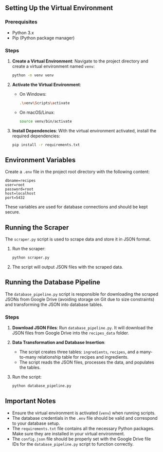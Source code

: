 ## Setting Up the Virtual Environment

### Prerequisites
- Python 3.x
- Pip (Python package manager)

### Steps
1. **Create a Virtual Environment**: Navigate to the project directory and create a virtual environment named `venv`:

   ```bash
   python -m venv venv
   ```

2. **Activate the Virtual Environment**:
   - On Windows:
     ```bash
     .\venv\Scripts\activate
     ```
   - On macOS/Linux:
     ```bash
     source venv/bin/activate
     ```

3. **Install Dependencies**: With the virtual environment activated, install the required dependencies:

   ```bash
   pip install -r requirements.txt
   ```

## Environment Variables

Create a `.env` file in the project root directory with the following content:

```
dbname=recipes
user=root
password=root
host=localhost
port=5432
```

These variables are used for database connections and should be kept secure.

## Running the Scraper

The `scraper.py` script is used to scrape data and store it in JSON format.

1. Run the scraper:
   ```bash
   python scraper.py
   ```

2. The script will output JSON files with the scraped data.

## Running the Database Pipeline

The `database_pipeline.py` script is responsible for downloading the scraped JSONs from Google Drive (avoiding storage on Git due to size constraints) and transforming the JSON into database tables.

### Steps

1. **Download JSON Files**: Run `database_pipeline.py`. It will download the JSON files from Google Drive into the `recipes_data` folder.

2. **Data Transformation and Database Insertion**:
   - The script creates three tables: `ingredients`, `recipes`, and a many-to-many relationship table for recipes and ingredients.
   - The script reads the JSON files, processes the data, and populates the tables.

3. Run the script:
   ```bash
   python database_pipeline.py
   ```

## Important Notes

- Ensure the virtual environment is activated (`venv`) when running scripts.
- The database credentials in the `.env` file should be valid and correspond to your database setup.
- The `requirements.txt` file contains all the necessary Python packages. Make sure they are installed in your virtual environment.
- The `config.json` file should be properly set with the Google Drive file IDs for the `database_pipeline.py` script to function correctly.
